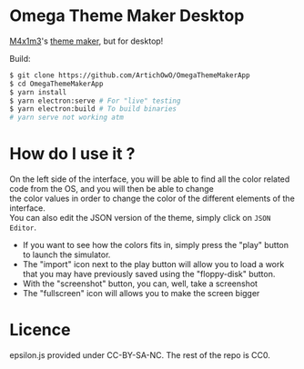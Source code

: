 # Omega Theme Maker Desktop
[M4x1m3](https://github.com/M4xi1m3)'s [theme maker](https://github.com/M4xi1m3/Omega-ThMkr), but for desktop!

Build:
```bash
$ git clone https://github.com/ArtichOwO/OmegaThemeMakerApp
$ cd OmegaThemeMakerApp
$ yarn install
$ yarn electron:serve # For "live" testing
$ yarn electron:build # To build binaries
# yarn serve not working atm
```
# How do I use it ?
On the left side of the interface, you will be able to find all the color related code from the OS, and you will then be able to change  
the color values in order to change the color of the different elements of the interface.  
You can also edit the JSON version of the theme, simply click on `JSON Editor`.
  
+ If you want to see how the colors fits in, simply press the "play" button to launch the simulator.  
+ The "import" icon next to the play button will allow you to load a work that you may have previously saved using the "floppy-disk" button.  
+ With the "screenshot" button, you can, well, take a screenshot
+ The "fullscreen" icon will allows you to make the screen bigger

# Licence
epsilon.js provided under CC-BY-SA-NC. The rest of the repo is CC0.